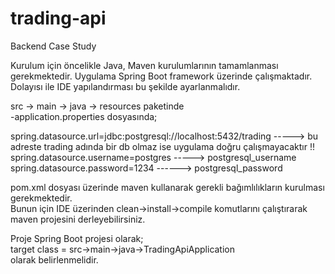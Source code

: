 # trading-api
Backend Case Study


Kurulum için öncelikle Java, Maven kurulumlarının tamamlanması gerekmektedir. Uygulama Spring Boot framework üzerinde çalışmaktadır. Dolayısı ile IDE yapılandırması bu şekilde ayarlanmalıdır.<br />

src -> main -> java -> resources paketinde <br />
-application.properties dosyasında;<br />

spring.datasource.url=jdbc:postgresql://localhost:5432/trading   -----> bu adreste trading adında bir db olmaz ise uygulama doğru çalışmayacaktır !!<br />
spring.datasource.username=postgres -----> postgresql_username<br />
spring.datasource.password=1234 ------> postgresql_password
<br />

pom.xml dosyası üzerinde maven kullanarak gerekli bağımlılıkların kurulması gerekmektedir. <br />
Bunun için IDE üzerinden clean->install->compile komutlarını çalıştırarak maven projesini derleyebilirsiniz.<br />

Proje Spring Boot projesi olarak;<br />
target class = src->main->java->TradingApiApplication <br />
olarak belirlenmelidir.<br />


